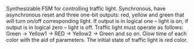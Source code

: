 Synthesizable FSM for controlling traffic light. Synchronous, have asynchronous reset and three one-bit outputs: red, yellow and green that will turn on/off corresponding light. If output is in logical one – light is on, if output is in logical zero – light is off. Traffic light must operate as follows: Green -> Yellow1 -> RED -> Yellow2 -> Green and so on. Glow time of each color with the aid of parameters. The initial state of traffic light is red color.
